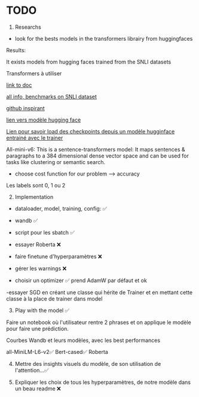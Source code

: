 # TODO

1) Researchs

- look for the bests models in the transformers librairy from huggingfaces

Results:

It exists models from hugging faces trained from the SNLI datasets

Transformers à utiliser

[ link to doc](https://discuss.huggingface.co/t/what-are-the-best-trained-model-of-nli-natural-language-inference/21030)

[all info, benchmarks on SNLI dataset](https://towardsdatascience.com/natural-language-inference-an-overview-57c0eecf6517)

[github inspirant](https://github.com/sarrabenyahia/NLI-SNLI)

[lien vers modèle hugging face](https://huggingface.co/models?dataset=dataset:multi_nli)

[Lien pour savoir load des checkpoints depuis un modèle hugginface entrainé avec le trainer](https://discuss.huggingface.co/t/trainer-load-best-model-at-end-doesnt-load-the-best-model/32206)

All-mini-v6: This is a sentence-transformers model: It maps sentences & paragraphs to a 384 dimensional dense vector space and can be used for tasks like clustering or semantic search.


- choose cost function for our problem --> accuracy

Les labels sont 0, 1 ou 2

2) Implementation

- dataloader, model, training, config: ✅

- wandb ✅

- script pour les sbatch ✅ 

- essayer Roberta ❌

- faire finetune d'hyperparamètres ❌

- gérer les warnings ❌

- choisir un optimizer ✅ prend AdamW par défaut et ok

-essayer SGD en créant une classe qui hérite de Trainer et en mettant cette classe à la place de trainer dans model

3) Play with the model ✅

Faire un notebook où l'utilisateur rentre 2 phrases et on applique le modèle pour faire une prédiction.

Courbes Wandb et leurs modèles, avec les best performances

all-MiniLM-L6-v2✅
Bert-cased✅
Roberta

4) Mettre des insights visuels du modèle, de son utilisation de l'attention...✅


5) Expliquer les choix de tous les hyperparamètres, de notre modèle dans un beau readme ❌
